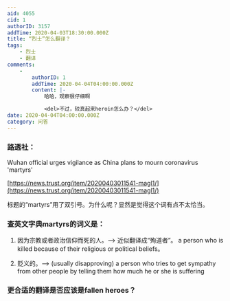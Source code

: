 ```yaml
---
aid: 4055
cid: 1
authorID: 3157
addTime: 2020-04-03T18:30:00.000Z
title: “烈士”怎么翻译？
tags:
    - 烈士
    - 翻译
comments:
    -
        authorID: 1
        addTime: 2020-04-04T04:00:00.000Z
        content: |-
            哈哈，观察很仔细啊

            <del>不过，较真起来heroin怎么办？</del>
date: 2020-04-04T04:00:00.000Z
category: 问答
---
```


### [](#%E8%B7%AF%E9%80%8F%E7%A4%BE)路透社：

Wuhan official urges vigilance as China plans to mourn coronavirus 'martyrs'

[https://news.trust.org/item/20200403011541-magl1/](https://news.trust.org/item/20200403011541-magl1/)

标题的“martyrs”用了双引号。为什么呢？显然是觉得这个词有点不太恰当。

### [](#%E6%9F%A5%E8%8B%B1%E6%96%87%E5%AD%97%E5%85%B8martyrs%E7%9A%84%E8%AF%8D%E4%B9%89%E6%98%AF)查英文字典martyrs的词义是：

1.  因为宗教或者政治信仰而死的人。——> 近似翻译成“殉道者”。 a person who is killed because of their religious or political beliefs。
    
2.  贬义的。——> (usually disapproving) a person who tries to get sympathy from other people by telling them how much he or she is suffering
    

### [](#%E6%9B%B4%E5%90%88%E9%80%82%E7%9A%84%E7%BF%BB%E8%AF%91%E6%98%AF%E5%90%A6%E5%BA%94%E8%AF%A5%E6%98%AFfallen-heroes)更合适的翻译是否应该是fallen heroes？

